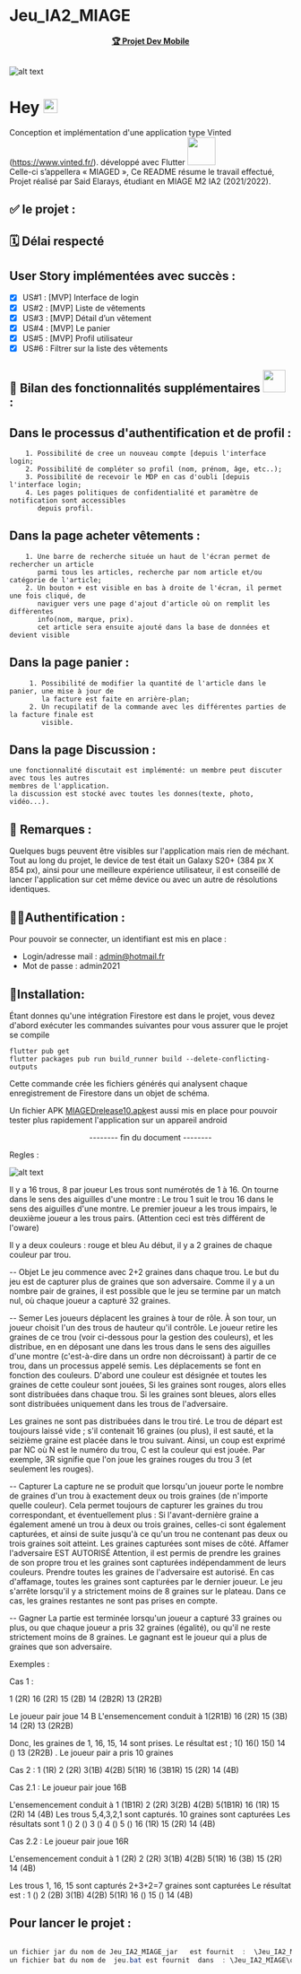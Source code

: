 # Jeu_IA2_MIAGE

<p align="center">
  <a href="#"><b>🏆 Projet Dev Mobile</b></a>
  <br><br>
</p>

![alt text](https://github.com/El-S-IA2/Jeu_IA2_MIAGE/blob/main/BYSCH!%20(3).png )




# Hey  <img src="https://media.giphy.com/media/hvRJCLFzcasrR4ia7z/giphy.gif" width="25px"> <br /> 


 Conception et implémentation d'une application type Vinted (https://www.vinted.fr/). 
 développé avec Flutter  <img src="https://storage.googleapis.com/cms-storage-bucket/70760bf1e88b184bb1bc.png"  width="50px">  <br /> 
 Celle-ci s’appellera « MIAGED »,
 Ce README résume le travail effectué,
 Projet réalisé par Said Elarays, étudiant en  MIAGE M2 IA2 (2021/2022).
     
##  ✅  le projet :

## 🗓    Délai respecté    

## User Story implémentées avec succès :

 
 - [x] US#1 : [MVP] Interface de login 
 - [x] US#2 : [MVP] Liste de vêtements
 - [x] US#3 : [MVP] Détail d’un vêtement
 - [x] US#4 : [MVP] Le panier
 - [x] US#5 : [MVP] Profil utilisateur
 - [x] US#6 : Filtrer sur la liste des vêtements

## 🌸 Bilan des fonctionnalités supplémentaires  <img src="https://media.giphy.com/media/26vwfMVM6nlEkwftUj/giphy.gif" width="40px">  : 


## Dans le processus d'authentification et de profil :
	
		1. Possibilité de cree un nouveau compte [depuis l'interface login;
		2. Possibilité de compléter so profil (nom, prénom, âge, etc..);
		3. Possibilité de recevoir le MDP en cas d'oubli [depuis l'interface login;
		4. Les pages politiques de confidentialité et paramètre de notification sont accessibles
		   depuis profil.
		
## Dans la page acheter vêtements :

		1. Une barre de recherche située un haut de l'écran permet de rechercher un article
		   parmi tous les articles, recherche par nom article et/ou catégorie de l'article;
		2. Un bouton + est visible en bas à droite de l'écran, il permet une fois cliqué, de 			 		 
		   naviguer vers une page d'ajout d'article où on remplit les diffèrentes 		  
		   info(nom, marque, prix).
		   cet article sera ensuite ajouté dans la base de données et devient visible 

## Dans la page panier :
		

		 1. Possibilité de modifier la quantité de l'article dans le panier, une mise à jour de  	
		    la facture est faite en arrière-plan;
		 2. Un recupilatif de la commande avec les différentes parties de la facture finale est 
		    visible.


## Dans la page Discussion :

	une fonctionnalité discutait est implémenté: un membre peut discuter avec tous les autres 		
	membres de l'application.
	la discussion est stocké avec toutes les donnes(texte, photo, vidéo...).
			

## 🚧 Remarques :

Quelques bugs  peuvent  être  visibles  sur  l'application  mais  rien  de  méchant.
<br /> 
Tout au long du projet, le device de test était un Galaxy S20+ (384 px X 854 px), ainsi pour une meilleure expérience utilisateur, 
il est conseillé de lancer l'application sur cet même device ou avec un autre de résolutions identiques.

## 💁🔑Authentification :
Pour pouvoir se connecter, un identifiant est mis en place :

 - Login/adresse mail : admin@hotmail.fr
 - Mot de passe : admin2021



## 🔧Installation:

Étant donnes qu'une intégration Firestore est dans le projet, vous devez d'abord exécuter les commandes suivantes pour vous assurer que le projet se compile 

```
flutter pub get
flutter packages pub run build_runner build --delete-conflicting-outputs
```
Cette commande crée les fichiers générés qui analysent chaque enregistrement de Firestore dans un objet de schéma.

Un fichier APK [MIAGEDrelease10.apk](MIAGEDrelease10.apk)est aussi mis en place pour pouvoir tester plus rapidement l'application sur un appareil android


<p align="center">
      -------- fin du document --------
</p>
                                                  


Regles :

![alt text](https://github.com/El-S-IA2/Jeu_IA2_MIAGE/blob/main/Capture%20d%E2%80%99%C3%A9cran%202022-03-10%20153418.png?raw=true)


Il y a 16 trous, 8 par joueur
Les trous sont numérotés de 1 à 16. On tourne dans le sens des aiguilles d'une montre : Le trou 1 suit le trou 16 dans le sens des aiguilles d'une montre. 
Le premier joueur a les trous impairs, le deuxième joueur a les trous pairs.
(Attention ceci est très différent de l'oware)

Il y a deux couleurs : rouge et bleu
Au début, il y a 2 graines de chaque couleur par trou.

-- Objet
Le jeu commence avec 2+2 graines dans chaque trou. Le but du jeu est de capturer plus de graines que son adversaire. Comme il y a un nombre pair de graines, il est possible que le jeu se termine par un match nul, où chaque joueur a capturé 32 graines.

-- Semer
Les joueurs déplacent les graines à tour de rôle. À son tour, un joueur choisit l'un des trous de hauteur qu'il contrôle. Le joueur retire les graines de ce trou (voir ci-dessous pour la gestion des couleurs), et les distribue, en en déposant une dans les trous dans le sens des aiguilles d'une montre (c'est-à-dire dans un ordre non décroissant) à partir de ce trou, dans un processus appelé semis. 
Les déplacements se font en fonction des couleurs. D'abord une couleur est désignée et toutes les graines de cette couleur sont jouées, 
Si les graines sont rouges, alors elles sont distribuées dans chaque trou. Si les graines sont bleues, alors elles sont distribuées uniquement dans les trous de l'adversaire.

Les graines ne sont pas distribuées dans le trou tiré. Le trou de départ est toujours laissé vide ; s'il contenait 16 graines (ou plus), il est sauté, et la seizième graine est placée dans le trou suivant. 
Ainsi, un coup est exprimé par NC où N est le numéro du trou, C est la couleur qui est jouée.
Par exemple, 3R signifie que l'on joue les graines rouges du trou 3 (et seulement les rouges). 

-- Capturer
La capture ne se produit que lorsqu'un joueur porte le nombre de graines d'un trou à exactement deux ou trois graines (de n'importe quelle couleur). Cela permet toujours de capturer les graines du trou correspondant, et éventuellement plus : Si l'avant-dernière graine a également amené un trou à deux ou trois graines, celles-ci sont également capturées, et ainsi de suite jusqu'à ce qu'un trou ne contenant pas deux ou trois graines soit atteint. Les graines capturées sont mises de côté. Affamer l'adversaire EST AUTORISÉ
Attention, il est permis de prendre les graines de son propre trou et les graines sont capturées indépendamment de leurs couleurs.
Prendre toutes les graines de l'adversaire est autorisé. En cas d'affamage, toutes les graines sont capturées par le dernier joueur.
Le jeu s'arrête lorsqu'il y a strictement moins de 8 graines sur le plateau. Dans ce cas, les graines restantes ne sont pas prises en compte.

-- Gagner
La partie est terminée lorsqu'un joueur a capturé 33 graines ou plus, ou que chaque joueur a pris 32 graines (égalité), ou qu'il ne reste strictement moins de 8 graines. Le gagnant est le joueur qui a plus de graines que son adversaire.



Exemples :
 
Cas 1 :
 
1 (2R)
16 (2R) 15 (2B) 14 (2B2R) 13 (2R2B)
 
Le joueur pair joue 14 B
L'ensemencement conduit à
1(2R1B)
16 (2R) 15 (3B) 14 (2R) 13 (2R2B)
 
Donc, les graines de 1, 16, 15, 14 sont prises.
Le résultat est ;
1()
16() 15() 14 () 13 (2R2B) . Le joueur pair a pris 10 graines
 
Cas 2 :
1 (1R) 2 (2R) 3(1B) 4(2B) 5(1R)
16 (3B1R) 15 (2R) 14 (4B)
 
Cas 2.1 :
Le joueur pair joue 16B
 
L'ensemencement conduit à
1 (1B1R) 2 (2R) 3(2B) 4(2B) 5(1B1R)
16 (1R) 15 (2R) 14 (4B)
Les trous 5,4,3,2,1 sont capturés. 10 graines sont capturées
Les résultats sont
1 () 2 () 3 () 4 () 5 ()
16 (1R) 15 (2R) 14 (4B)
 
Cas 2.2 :
Le joueur pair joue 16R
 
L'ensemencement conduit à
1 (2R) 2 (2R) 3(1B) 4(2B) 5(1R)
16 (3B) 15 (2R) 14 (4B)
 
Les trous 1, 16, 15 sont capturés 2+3+2=7 graines sont capturées
Le résultat est :
1 () 2 (2B) 3(1B) 4(2B) 5(1R)
16 () 15 () 14 (4B)


## Pour lancer le projet :


```java

un fichier jar du nom de Jeu_IA2_MIAGE_jar   est fournit  :  \Jeu_IA2_MIAGE\out\artifacts\Jeu_IA2_MIAGE_jar
un fichier bat du nom de  jeu.bat est fournit  dans  : \Jeu_IA2_MIAGE\out\artifacts\Jeu_IA2_MIAGE_jar 
   
```



